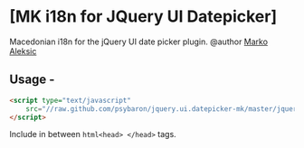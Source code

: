 # [MK i18n for JQuery UI Datepicker]

Macedonian i18n for the jQuery UI date picker plugin.
@author [Marko Aleksic](https://github.com/psybaron)

Usage - 
----------
```html 
<script type="text/javascript" 
	src="//raw.github.com/psybaron/jquery.ui.datepicker-mk/master/jquery.ui.datepicker-mk.js">
</script>
```

Include in between ```html<head> </head>``` tags.